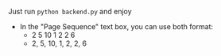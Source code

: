 Just run `python backend.py` and enjoy

- In the "Page Sequence" text box, you can use both format:
    - 2 5 10 1 2 2 6
    - 2, 5, 10, 1, 2, 2, 6
